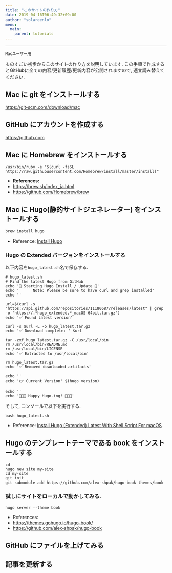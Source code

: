 ```yaml
---
title: "このサイトの作り方"
date: 2019-04-16T06:49:32+09:00
author: "solareenlo"
menu:
  main:
    parent: tutorials
---
```

***
`Macユーザー用`

ものすごい初歩からこのサイトの作り方を説明しています.
この手順で作成するとGitHubに全ての内容/更新履歴/更新内容が公開されますので, 適宜読み替えてください.


## Mac に git をインストールする
https://git-scm.com/download/mac


## GitHub にアカウントを作成する
https://github.com


## Mac に Homebrew をインストールする
```
/usr/bin/ruby -e "$(curl -fsSL https://raw.githubusercontent.com/Homebrew/install/master/install)"
```
- **References:**
 - https://brew.sh/index_ja.html
 - https://github.com/Homebrew/brew


## Mac に Hugo(静的サイトジェネレーター) をインストールする
```bash
brew install hugo
```
- Reference: [Install Hugo](https://gohugo.io/getting-started/installing/#homebrew-macos)


### Hugo の Extended バージョンをインストールする
以下内容を`hugo_latest.sh`名で保存する.
```
# hugo_latest.sh
# Find the latest Hugo from GitHub
echo '🐹 Starting Hugo Install / Update 🐹'
echo '      Note: Please be sure to have curl and grep installed'
echo ''

url=$(curl -s "https://api.github.com/repositories/11180687/releases/latest" | grep -o 'https://.*hugo_extended.*_macOS-64bit.tar.gz')
echo '✅ Found latest version'

curl -s $url -L -o hugo_latest.tar.gz
echo '✅ Download complete: ' $url

tar -zxf hugo_latest.tar.gz -C /usr/local/bin
rm /usr/local/bin/README.md
rm /usr/local/bin/LICENSE
echo '✅ Extracted to /usr/local/bin'

rm hugo_latest.tar.gz
echo '✅ Removed downloaded artifacts'

echo ''
echo '👉 Current Version' $(hugo version)

echo ''
echo '🎉🎉🎉 Happy Hugo-ing! 🎉🎉🎉'
```
そして, コンソールで以下を実行する.
```
bash hugo_latest.sh
```
- Reference: [Install Hugo (Extended) Latest With Shell Script For macOS](https://rimdev.io/hugo-extended-latest-install-script-for-macos/)


## Hugo のテンプレートテーマである book をインストールする
```
cd
hugo new site my-site
cd my-site
git init
git submodule add https://github.com/alex-shpak/hugo-book themes/book
```

### 試しにサイトをローカルで動かしてみる.
```
hugo server --theme book
```
- References:
 - https://themes.gohugo.io/hugo-book/
 - https://github.com/alex-shpak/hugo-book


## GitHub にファイルを上げてみる


## 記事を更新する
